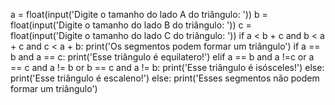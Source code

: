 a = float(input('Digite o tamanho do lado A do triângulo: '))
b = float(input('Digite o tamanho do lado B do triângulo: '))
c = float(input('Digite o tamanho do lado C do triângulo: '))
if a < b + c and b < a + c and c < a + b:
    print('Os segmentos podem formar um triângulo')
    if a == b and a == c:
        print('Esse triângulo é equilatero!')
    elif a == b and a !=c or a == c and a != b or b == c and a != b:
        print('Esse triângulo é isósceles!')
    else: 
        print('Esse triângulo é escaleno!')
else:
    print('Esses segmentos não podem formar um triângulo')
